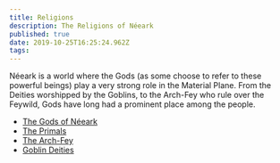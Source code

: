 ```yaml
---
title: Religions
description: The Religions of Néeark
published: true
date: 2019-10-25T16:25:24.962Z
tags: 
---
```


Néeark is a world where the Gods (as some choose to refer to these powerful beings) play a very strong role in the Material Plane. From the Deities worshipped by the Goblins, to the Arch-Fey who rule over the Feywild, Gods have long had a prominent place among the people.

* [The Gods of Néeark](/religions/pantheon)
* [The Primals](/religions/primal)
* [The Arch-Fey](/religions/arch-fey)
* [Goblin Deities](/religions/goblin)